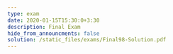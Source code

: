```yaml
---
type: exam
date: 2020-01-15T15:30:0+3:30
description: Final Exam
hide_from_announcments: false
solution: /static_files/exams/Final98-Solution.pdf
---
```


